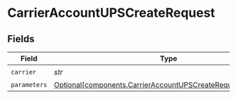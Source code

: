 # CarrierAccountUPSCreateRequest


## Fields

| Field                                                                                                                                | Type                                                                                                                                 | Required                                                                                                                             | Description                                                                                                                          |
| ------------------------------------------------------------------------------------------------------------------------------------ | ------------------------------------------------------------------------------------------------------------------------------------ | ------------------------------------------------------------------------------------------------------------------------------------ | ------------------------------------------------------------------------------------------------------------------------------------ |
| `carrier`                                                                                                                            | *str*                                                                                                                                | :heavy_check_mark:                                                                                                                   | N/A                                                                                                                                  |
| `parameters`                                                                                                                         | [Optional[components.CarrierAccountUPSCreateRequestParameters]](../../models/components/carrieraccountupscreaterequestparameters.md) | :heavy_minus_sign:                                                                                                                   | N/A                                                                                                                                  |